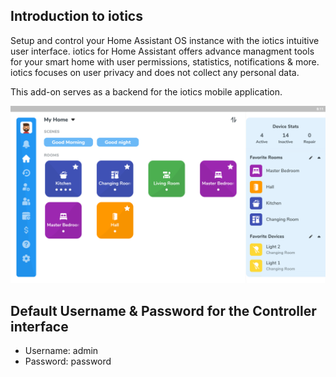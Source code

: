 ## Introduction to iotics

Setup and control your Home Assistant OS instance with the iotics intuitive user interface. iotics for Home Assistant offers advance managment tools for your smart home with user permissions, statistics, notifications & more. iotics focuses on user privacy and does not collect any personal data.

This add-on serves as a backend for the iotics mobile application. 

![Web Terminal in the Home Assistant Frontend](/images/screenshot.png)

## Default Username & Password for the Controller interface
- Username: admin
- Password: password

